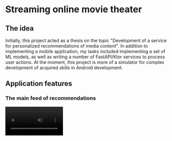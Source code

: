 # Streaming online movie theater
## The idea
Initially, this project acted as a thesis on the topic "Development of a service for personalized recommendations of media content". In addition to implementing a mobile application, my tasks included implementing a set of ML models, as well as writing a number of FastAPI/Ktor services to process user actions. At the moment, this project is more of a simulator for complex development of acquired skills in Android development.
## Application features
### The main feed of recommendations

<video src='https://github.com/Daikeri/diploma-app/blob/master/readmecontent/card_detail_v2.mp4' width=180/>

